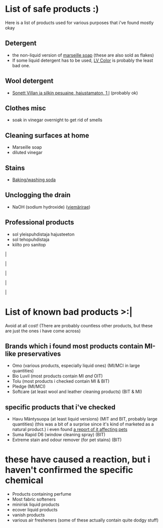 # List of safe products :)
Here is a list of products used for various purposes that i've found mostly okay


## Detergent
- the non-liquid version of [marseille soap](https://www.ruohonjuuri.fi/collections/marius-fabre/products/marius-fabre-marseille-saippua-400-g) (these are also sold as flakes)
- If some liquid detergent has to be used, [LV Color](https://www.lv.fi/product/lv-color-pyykinpesuneste/) is probably the least bad one.

## Wool detergent
- [Sonett Villan ja silkin pesuaine, hajustamaton, 1 l](https://www.ruohonjuuri.fi/products/sonett-villan-ja-silkin-pesuaine-hajustamaton-1-l) (probably ok)

## Clothes misc
- soak in vinegar overnight to get rid of smells

## Cleaning surfaces at home
- Marseille soap
- diluted vinegar

## Stains
- [Baking/washing soda](https://www.ruohonjuuri.fi/products/marius-fabre-ruokasooda-puhdistukseen-700-g)

## Unclogging the drain
- NaOH (sodium hydroxide) ([viemärirae](https://www.tokmanni.fi/viemarirae-1-kg-6419652123465))

## Professional products
- sol yleispuhdistaja hajusteeton
- sol tehopuhdistaja
- kiilto pro sanitop

|

|

|

|

|

# List of known bad products >:|
Avoid at all cost! (There are probably countless other products, but these are just the ones i have come across)

## Brands which i found most products contain MI-like preservatives
- Omo (various products, especially liquid ones) (MI/MCI in large quantities)
- Bio Luvil (most products contain MI *and* OIT)
- Tolu (most products i checked contain MI & BIT)
- Pledge (MI/MCI)
- Softcare (at least wool and leather cleaning products) (BIT & MI)

## specific products that i've checked
- Havu Mäntysuopa (at least liquid versions) (MIT and BIT, probably large quantities) (this was a bit of a surprise since it's kind of marketed as a natural product.) i even found [a report of it affecting pets](https://www.iltalehti.fi/kotimaa/a/b78562ab-8c6f-4efd-9d37-2e77db676e31)
- Suma Rapid D6 (window cleaning spray) (BIT)
- Extreme stain and odour remover (for pet stains) (BIT)

# these have caused a reaction, but i haven't confirmed the specific chemical
- Products containing perfume
- Most fabric softeners
- minirisk liquid products
- ecover liquid products
- vanish products
- various air fresheners (some of these actually contain quite dodgy stuff)



